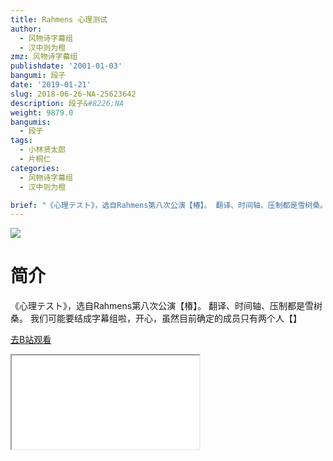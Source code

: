 ```yaml
---
title: Rahmens 心理测试
author:
  - 风物诗字幕组
  - 汉中则为橙
zmz: 风物诗字幕组
publishdate: '2001-01-03'
bangumi: 段子
date: '2019-01-21'
slug: 2018-06-26-NA-25623642
description: 段子&#8226;NA
weight: 9879.0
bangumis:
  - 段子
tags:
  - 小林贤太郎
  - 片桐仁
categories:
  - 风物诗字幕组
  - 汉中则为橙

brief: "《心理テスト》，选自Rahmens第八次公演【椿】。 翻译、时间轴、压制都是雪树桑。 我们可能要结成字幕组啦，开心，虽然目前确定的成员只有两个人【】"
---
```

![](https://i.imgur.com/vcrj5qZ.jpg)
# 简介  
《心理テスト》，选自Rahmens第八次公演【椿】。
翻译、时间轴、压制都是雪树桑。
我们可能要结成字幕组啦，开心，虽然目前确定的成员只有两个人【】  

[去B站观看](https://www.bilibili.com/video/av25623642/)
<div class ="resp-container"><iframe class="testiframe" src="//player.bilibili.com/player.html?aid=25623642"", scrolling="no", allowfullscreen="true" > </iframe></div> 
